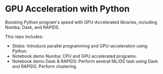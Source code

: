 # GPU Acceleration with Python

Boosting Python program's speed with GPU-Accelerated libraries, including Numba, Dask, and RAPIDS.

This repo includes:

* Slides: Introduce parallel programming and GPU-acceleration using Python.
* Notebook demo Numba: CPU and GPU accelerated programs.
* Notebook demo Dask & RAPIDS: Perform several ML/DS task using Dask and RAPIDS. Perform clustering.
